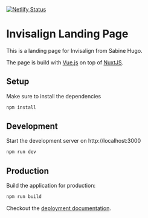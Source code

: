[![Netlify Status](https://api.netlify.com/api/v1/badges/abb03ac0-fa7c-47cc-bd39-f7d05fc397c5/deploy-status)](https://app.netlify.com/sites/sabinehugo/deploys)

# Invisalign Landing Page

This is a landing page for Invisalign from Sabine Hugo.

The page is build with [Vue.js](https://vuejs.org/) on top of  [NuxtJS](https://v3.nuxtjs.org).

## Setup

Make sure to install the dependencies

```bash
npm install
```

## Development

Start the development server on http://localhost:3000

```bash
npm run dev
```

## Production

Build the application for production:

```bash
npm run build
```

Checkout the [deployment documentation](https://v3.nuxtjs.org/docs/deployment).
